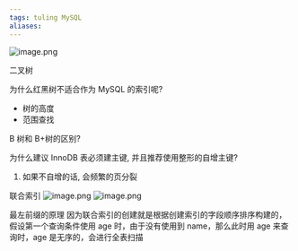 ```yaml
---
tags: tuling MySQL 
aliases: 
---
```

![image.png](https://oss-picgo-skf.oss-cn-hangzhou.aliyuncs.com/ob/img/20230706213411.png)


二叉树

为什么红黑树不适合作为 MySQL 的索引呢?
- 树的高度
- 范围查找

B 树和 B+树的区别?


为什么建议 InnoDB 表必须建主键, 并且推荐使用整形的自增主键?
1. 如果不自增的话, 会频繁的页分裂


联合索引
![image.png](https://oss-picgo-skf.oss-cn-hangzhou.aliyuncs.com/ob/img/20230706214954.png)
![image.png](https://oss-picgo-skf.oss-cn-hangzhou.aliyuncs.com/ob/img/20230706220600.png)

最左前缀的原理
因为联合索引的创建就是根据创建索引的字段顺序排序构建的，假设第一个查询条件使用 age 时，由于没有使用到 name，那么此时用 age 来查询时，age 是无序的，会进行全表扫描
